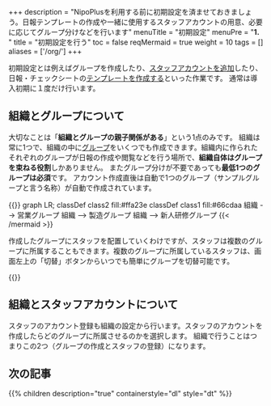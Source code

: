 +++
description = "NipoPlusを利用する前に初期設定を済ませておきましょう。日報テンプレートの作成や一緒に使用するスタッフアカウントの用意、必要に応じてグループ分けなどを行います"
menuTitle = "初期設定"
menuPre = "<b>1. </b>"
title = "初期設定を行う"
toc = false
reqMermaid = true
weight = 10
tags = []
aliases = ['/org/']
+++

初期設定とは例えばグループを作成したり、[スタッフアカウントを追加](/manual/initial-setting/staff/make/)したり、日報・チェックシートの[テンプレートを作成する](/manual/initial-setting/group-setting/template/make/)といった作業です。
通常は導入初期に１度だけ行います。

## 組織とグループについて

大切なことは「**組織とグループの親子関係がある**」という1点のみです。
組織は常に1つで、組織の中に[グループ](/manual/initial-setting/group-setting/make/)をいくつでも作成できます。組織内に作られたそれぞれのグループが日報の作成や閲覧などを行う場所で、**組織自体はグループを束ねる役割**しかありません。
またグループ分けが不要であっても**最低1つのグループは必須**です。
アカウント作成直後は自動で1つのグループ（サンプルグループと言う名称）が自動で作成されています。

{{<mermaid align="center">}}
graph LR;
  classDef class2 fill:#ffa23e
  classDef class1 fill:#66cdaa
  組織 --> 営業グループ
  組織 --> 製造グループ
  組織 --> 新人研修グループ
{{< /mermaid >}}

作成したグループにスタッフを配置していくわけですが、スタッフは複数のグループに所属することもできます。複数のグループに所属しているスタッフは、画面左上の「切替」ボタンからいつでも簡単にグループを切替可能です。

{{<icatch filename="switch" msg="グループの切替 色分けもできます" title="作業グループの切り替え" fontsize="30px" alice="ok" >}}

## 組織とスタッフアカウントについて

スタッフのアカウント登録も組織の設定から行います。スタッフのアカウントを作成したらどのグループに所属させるのかを選択します。
組織で行うことはつまりこの2つ（グループの作成とスタッフの登録）になります。

## 次の記事

{{% children description="true" containerstyle="dl" style="dt" %}}
